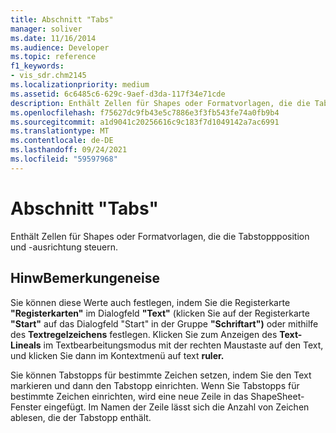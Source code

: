 ```yaml
---
title: Abschnitt "Tabs"
manager: soliver
ms.date: 11/16/2014
ms.audience: Developer
ms.topic: reference
f1_keywords:
- vis_sdr.chm2145
ms.localizationpriority: medium
ms.assetid: 6c6485c6-629c-9aef-d3da-117f34e71cde
description: Enthält Zellen für Shapes oder Formatvorlagen, die die Tabstoppposition und -ausrichtung steuern.
ms.openlocfilehash: f75627dc9fb43e5c7886e3f3fb543fe74a0fb9b4
ms.sourcegitcommit: a1d9041c20256616c9c183f7d1049142a7ac6991
ms.translationtype: MT
ms.contentlocale: de-DE
ms.lasthandoff: 09/24/2021
ms.locfileid: "59597968"
---
```

# <a name="tabs-section"></a>Abschnitt "Tabs"

Enthält Zellen für Shapes oder Formatvorlagen, die die Tabstoppposition und -ausrichtung steuern.
  
## <a name="remarks"></a>HinwBemerkungeneise

Sie können diese Werte auch festlegen, indem Sie die Registerkarte **"Registerkarten"** im Dialogfeld **"Text"** (klicken Sie auf der Registerkarte **"Start"** auf das Dialogfeld "Start" in der Gruppe **"Schriftart")** oder mithilfe des **Textregelzeichens** festlegen. Klicken Sie zum Anzeigen des **Text-Lineals** im Textbearbeitungsmodus mit der rechten Maustaste auf den Text, und klicken Sie dann im Kontextmenü auf text **ruler.** 
  
Sie können Tabstopps für bestimmte Zeichen setzen, indem Sie den Text markieren und dann den Tabstopp einrichten. Wenn Sie Tabstopps für bestimmte Zeichen einrichten, wird eine neue Zeile in das ShapeSheet-Fenster eingefügt. Im Namen der Zeile lässt sich die Anzahl von Zeichen ablesen, die der Tabstopp enthält.
  


